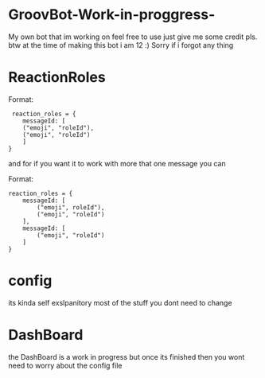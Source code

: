 # GroovBot-Work-in-proggress-
My own bot that im working on feel free to use just give me some credit pls. 
btw at the time of making this bot i am 12 :)
Sorry if i forgot any thing

# ReactionRoles

Format:

     reaction_roles = {
        messageId: [
        ("emoji", "roleId"),
        ("emoji", "roleId")
        ]
    }
and for if you want it to work with more that one message you can 

Format:

    reaction_roles = {
        messageId: [
            ("emoji", roleId"),
            ("emoji", "roleId")
        ],
        messageId: [
            ("emoji", "roleId")
        ]
    }

# config 
its kinda self exslpanitory 
most of the stuff you dont need to change

# DashBoard 
the DashBoard is a work in progress but once its finished then you wont need to worry about the config file

